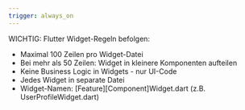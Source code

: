 ```yaml
---
trigger: always_on
---
```


WICHTIG: Flutter Widget-Regeln befolgen:
- Maximal 100 Zeilen pro Widget-Datei
- Bei mehr als 50 Zeilen: Widget in kleinere Komponenten aufteilen
- Keine Business Logic in Widgets - nur UI-Code
- Jedes Widget in separate Datei
- Widget-Namen: [Feature][Component]Widget.dart (z.B. UserProfileWidget.dart)